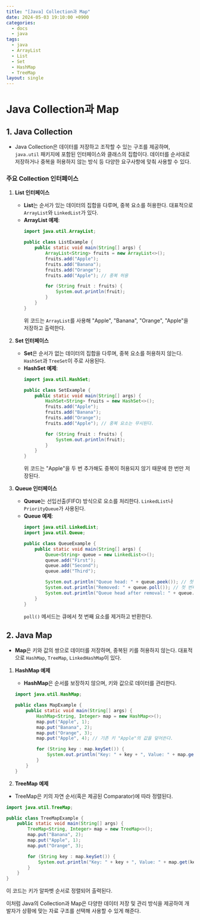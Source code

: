 ```yaml
---
title: "[Java] Collection과 Map"
date: 2024-05-03 19:10:00 +0900
categories:
  - docs
  - java
tags:
  - java
  - ArrayList
  - List
  - Set
  - HashMap
  - TreeMap
layout: single
---
```

# Java Collection과 Map

## 1. Java Collection

- Java Collection은 데이터를 저장하고 조작할 수 있는 구조를 제공하며, `java.util` 패키지에 포함된 인터페이스와 클래스의 집합이다. 데이터를 순서대로 저장하거나 중복을 허용하지 않는 방식 등 다양한 요구사항에 맞춰 사용할 수 있다.

### 주요 Collection 인터페이스
1. **List 인터페이스**  
   - **List**는 순서가 있는 데이터의 집합을 다루며, 중복 요소를 허용한다. 대표적으로 `ArrayList`와 `LinkedList`가 있다.
   - **ArrayList 예제**:
     ```java
     import java.util.ArrayList;
     
     public class ListExample {
         public static void main(String[] args) {
             ArrayList<String> fruits = new ArrayList<>();
             fruits.add("Apple");
             fruits.add("Banana");
             fruits.add("Orange");
             fruits.add("Apple"); // 중복 허용

             for (String fruit : fruits) {
                 System.out.println(fruit);
             }
         }
     }
     ```
     위 코드는 `ArrayList`를 사용해 "Apple", "Banana", "Orange", "Apple"을 저장하고 출력한다.

2. **Set 인터페이스**  
   - **Set**은 순서가 없는 데이터의 집합을 다루며, 중복 요소를 허용하지 않는다. `HashSet`과 `TreeSet`이 주로 사용된다.
   - **HashSet 예제**:
     ```java
     import java.util.HashSet;
     
     public class SetExample {
         public static void main(String[] args) {
             HashSet<String> fruits = new HashSet<>();
             fruits.add("Apple");
             fruits.add("Banana");
             fruits.add("Orange");
             fruits.add("Apple"); // 중복 요소는 무시된다.

             for (String fruit : fruits) {
                 System.out.println(fruit);
             }
         }
     }
     ```
     위 코드는 "Apple"을 두 번 추가해도 중복이 허용되지 않기 때문에 한 번만 저장된다.

3. **Queue 인터페이스**  
   - **Queue**는 선입선출(FIFO) 방식으로 요소를 처리한다. `LinkedList`나 `PriorityQueue`가 사용된다.
   - **Queue 예제**:
     ```java
     import java.util.LinkedList;
     import java.util.Queue;

     public class QueueExample {
         public static void main(String[] args) {
             Queue<String> queue = new LinkedList<>();
             queue.add("First");
             queue.add("Second");
             queue.add("Third");

             System.out.println("Queue head: " + queue.peek()); // 첫 번째 요소 확인
             System.out.println("Removed: " + queue.poll()); // 첫 번째 요소 제거
             System.out.println("Queue head after removal: " + queue.peek());
         }
     }
     ```
     `poll()` 메서드는 큐에서 첫 번째 요소를 제거하고 반환한다.

## 2. Java Map

- **Map**은 키와 값의 쌍으로 데이터를 저장하며, 중복된 키를 허용하지 않는다. 대표적으로 `HashMap`, `TreeMap`, `LinkedHashMap`이 있다.

1. **HashMap 예제**
   - **HashMap**은 순서를 보장하지 않으며, 키와 값으로 데이터를 관리한다.
   ```java
   import java.util.HashMap;

   public class MapExample {
       public static void main(String[] args) {
           HashMap<String, Integer> map = new HashMap<>();
           map.put("Apple", 1);
           map.put("Banana", 2);
           map.put("Orange", 3);
           map.put("Apple", 4); // 기존 키 "Apple"의 값을 덮어쓴다.

           for (String key : map.keySet()) {
               System.out.println("Key: " + key + ", Value: " + map.get(key));
           }
       }
   }
   ```

2. **TreeMap 예제**
  - TreeMap은 키의 자연 순서(혹은 제공된 Comparator)에 따라 정렬된다.
  ```java
  import java.util.TreeMap;

  public class TreeMapExample {
      public static void main(String[] args) {
          TreeMap<String, Integer> map = new TreeMap<>();
          map.put("Banana", 2);
          map.put("Apple", 1);
          map.put("Orange", 3);

          for (String key : map.keySet()) {
              System.out.println("Key: " + key + ", Value: " + map.get(key));
          }
      }
  }
  ```
  이 코드는 키가 알파벳 순서로 정렬되어 출력된다.

이처럼 Java의 Collection과 Map은 다양한 데이터 저장 및 관리 방식을 제공하여 개발자가 상황에 맞는 자료 구조를 선택해 사용할 수 있게 해준다.